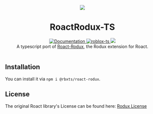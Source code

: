 <div align="center"><img src="https://australis.dev/roact-rodux-ts.png"/></div>
<h1 align="center">RoactRodux-TS</h1>
<div align="center">
	<a href="https://roblox.github.io/roact-rodux">
		<img src="https://img.shields.io/badge/docs-lua-purple.svg" alt="Documentation"></img>
	</a>
	<a href="https://github.com/roblox-ts/roblox-ts">
		<img src="https://img.shields.io/badge/github-roblox_typescript-red.svg" alt="roblox-ts"></img>
	</a>
	<a href="https://www.npmjs.com/package/@rbxts/roact-rodux">
		<img src="https://badge.fury.io/js/%40rbxts%2Froact-rodux.svg"></img>
	</a>
</div>

<div align="center">
	A typescript port of <a href='https://github.com/Roblox/roact-rodux'>Roact-Rodux</a>, the Rodux extension for Roact.
</div>

<div>&nbsp;</div>

## Installation
You can install it via `npm i @rbxts/roact-rodux`.

## License
The original Roact library's License can be found here: [Rodux License](https://github.com/Roblox/roact-rodux/blob/master/LICENSE)
